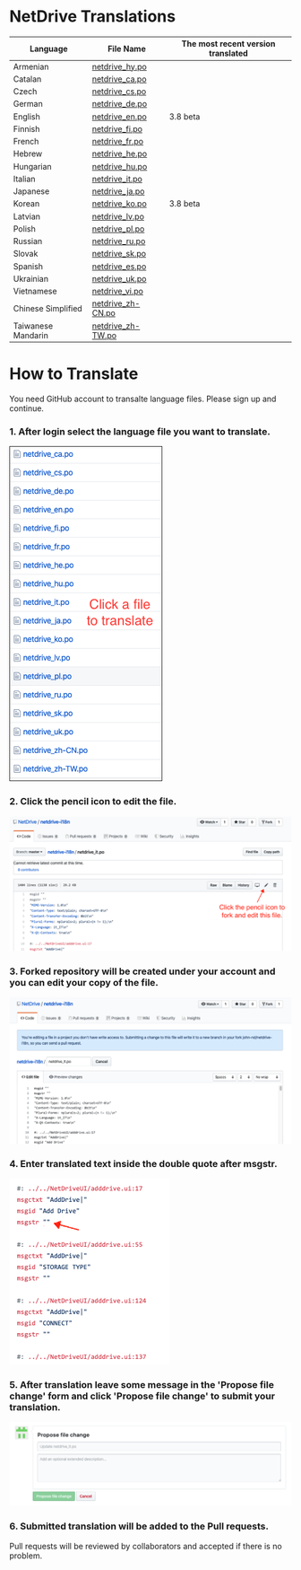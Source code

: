 # NetDrive Translations

Language | File Name | The most recent version translated |
----------|----------|------------|
Armenian | [netdrive_hy.po](https://github.com/NetDrive/netdrive-i18n/blob/master/netdrive_hy.po) |  |
Catalan | [netdrive_ca.po](https://github.com/NetDrive/netdrive-i18n/blob/master/netdrive_ca.po) |  |
Czech | [netdrive_cs.po](https://github.com/NetDrive/netdrive-i18n/blob/master/netdrive_cs.po) |  |
German | [netdrive_de.po](https://github.com/NetDrive/netdrive-i18n/blob/master/netdrive_de.po) |  |
English | [netdrive_en.po](https://github.com/NetDrive/netdrive-i18n/blob/master/netdrive_en.po) | 3.8 beta |
Finnish | [netdrive_fi.po](https://github.com/NetDrive/netdrive-i18n/blob/master/netdrive_fi.po) |  |
French | [netdrive_fr.po](https://github.com/NetDrive/netdrive-i18n/blob/master/netdrive_fr.po) |  |
Hebrew | [netdrive_he.po](https://github.com/NetDrive/netdrive-i18n/blob/master/netdrive_he.po) |  |
Hungarian | [netdrive_hu.po](https://github.com/NetDrive/netdrive-i18n/blob/master/netdrive_hu.po) |  |
Italian | [netdrive_it.po](https://github.com/NetDrive/netdrive-i18n/blob/master/netdrive_it.po) |  |
Japanese | [netdrive_ja.po](https://github.com/NetDrive/netdrive-i18n/blob/master/netdrive_ja.po) |  |
Korean | [netdrive_ko.po](https://github.com/NetDrive/netdrive-i18n/blob/master/netdrive_ko.po) | 3.8 beta |
Latvian | [netdrive_lv.po](https://github.com/NetDrive/netdrive-i18n/blob/master/netdrive_lv.po) |  |
Polish | [netdrive_pl.po](https://github.com/NetDrive/netdrive-i18n/blob/master/netdrive_pl.po) |  |
Russian | [netdrive_ru.po](https://github.com/NetDrive/netdrive-i18n/blob/master/netdrive_ru.po) |  |
Slovak | [netdrive_sk.po](https://github.com/NetDrive/netdrive-i18n/blob/master/netdrive_sk.po) |  |
Spanish | [netdrive_es.po](https://github.com/NetDrive/netdrive-i18n/blob/master/netdrive_es.po) |  |
Ukrainian | [netdrive_uk.po](https://github.com/NetDrive/netdrive-i18n/blob/master/netdrive_uk.po) |  |
Vietnamese | [netdrive_vi.po](https://github.com/NetDrive/netdrive-i18n/blob/master/netdrive_vi.po) |  |
Chinese Simplified | [netdrive_zh-CN.po](https://github.com/NetDrive/netdrive-i18n/blob/master/netdrive_zh-CN.po) |  |
Taiwanese Mandarin | [netdrive_zh-TW.po](https://github.com/NetDrive/netdrive-i18n/blob/master/netdrive_zh-TW.po) |  |

# How to Translate

You need GitHub account to transalte language files. Please sign up and continue.

### 1. After login select the language file you want to translate.

<img src="images/readme-select-file.png" border="1">

### 2. Click the pencil icon to edit the file.

<img src="images/readme-click-pencil.png">

### 3. Forked repository will be created under your account and you can edit your copy of the file.

<img src="images/readme-edit.png">

### 4. Enter translated text inside the double quote after msgstr.

<img src="images/readme-msgstr.png">

### 5. After translation leave some message in the 'Propose file change' form and click 'Propose file change' to submit your translation.

<img src="images/readme-submit.png">

### 6. Submitted translation will be added to the Pull requests.

Pull requests will be reviewed by collaborators and accepted if there is no problem.
